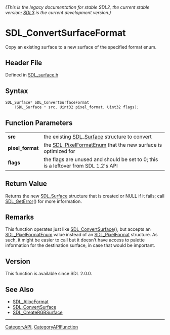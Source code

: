 ###### (This is the legacy documentation for stable SDL2, the current stable version; [SDL3](https://wiki.libsdl.org/SDL3/) is the current development version.)
# SDL_ConvertSurfaceFormat

Copy an existing surface to a new surface of the specified format enum.

## Header File

Defined in [SDL_surface.h](https://github.com/libsdl-org/SDL/blob/SDL2/include/SDL_surface.h)

## Syntax

```c
SDL_Surface* SDL_ConvertSurfaceFormat
    (SDL_Surface * src, Uint32 pixel_format, Uint32 flags);

```

## Function Parameters

|                      |                                                                                      |
| -------------------- | ------------------------------------------------------------------------------------ |
| **src**              | the existing [SDL_Surface](SDL_Surface) structure to convert                         |
| **pixel_format**     | the [SDL_PixelFormatEnum](SDL_PixelFormatEnum) that the new surface is optimized for |
| **flags**            | the flags are unused and should be set to 0; this is a leftover from SDL 1.2's API   |

## Return Value

Returns the new [SDL_Surface](SDL_Surface) structure that is created or
NULL if it fails; call [SDL_GetError](SDL_GetError)() for more information.

## Remarks

This function operates just like
[SDL_ConvertSurface](SDL_ConvertSurface)(), but accepts an
[SDL_PixelFormatEnum](SDL_PixelFormatEnum) value instead of an
[SDL_PixelFormat](SDL_PixelFormat) structure. As such, it might be easier
to call but it doesn't have access to palette information for the
destination surface, in case that would be important.

## Version

This function is available since SDL 2.0.0.

## See Also

- [SDL_AllocFormat](SDL_AllocFormat)
- [SDL_ConvertSurface](SDL_ConvertSurface)
- [SDL_CreateRGBSurface](SDL_CreateRGBSurface)

----
[CategoryAPI](CategoryAPI), [CategoryAPIFunction](CategoryAPIFunction)

